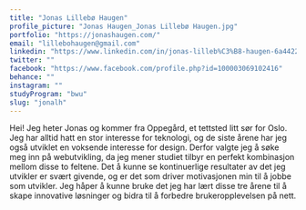```yaml
---
title: "Jonas Lillebø Haugen"
profile_picture: "Jonas Haugen_Jonas Lillebø Haugen.jpg"
portfolio: "https://jonashaugen.com/"
email: "lillebohaugen@gmail.com"
linkedin: "https://www.linkedin.com/in/jonas-lilleb%C3%B8-haugen-6a442222a/"
twitter: ""
facebook: "https://www.facebook.com/profile.php?id=100003069102416"
behance: ""
instagram: ""
studyProgram: "bwu"
slug: "jonalh"
---
```


Hei! Jeg heter Jonas og kommer fra Oppegård, et tettsted litt sør for Oslo. Jeg har alltid hatt en stor interesse for teknologi, og de siste årene har jeg også utviklet en voksende interesse for design. Derfor valgte jeg å søke meg inn på webutvikling, da jeg mener studiet tilbyr en perfekt kombinasjon mellom disse to feltene. Det å kunne se kontinuerlige resultater av det jeg utvikler er svært givende, og er det som driver motivasjonen min til å jobbe som utvikler. Jeg håper å kunne bruke det jeg har lært disse tre årene til å skape innovative løsninger og bidra til å forbedre brukeropplevelsen på nett.
